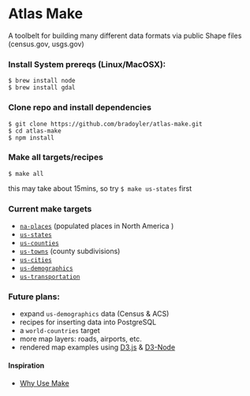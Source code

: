 # Atlas Make

A toolbelt for building many different data formats via public Shape files (census.gov, usgs.gov)

### Install System prereqs (Linux/MacOSX):

```
$ brew install node
$ brew install gdal
```

### Clone repo and install dependencies

```
$ git clone https://github.com/bradoyler/atlas-make.git
$ cd atlas-make
$ npm install
```

### Make all targets/recipes

```
$ make all
```
this may take about 15mins, so try `$ make us-states` first

### Current make targets
- [`na-places`](na-places) (populated places in North America )
- [`us-states`](us-states)
- [`us-counties`](us-counties)
- [`us-towns`](us-towns) (county subdivisions)
- [`us-cities`](us-cities)
- [`us-demographics`](us-demographics)
- [`us-transportation`](us-transportation)


### Future plans:
- expand `us-demographics` data (Census & ACS)
- recipes for inserting data into PostgreSQL
- a `world-countries` target
- more map layers: roads, airports, etc.
- rendered map examples using [D3.js](https://d3js.org/) & [D3-Node](https://github.com/bradoyler/d3-node)

#### Inspiration
- [Why Use Make](https://bost.ocks.org/mike/make/)
